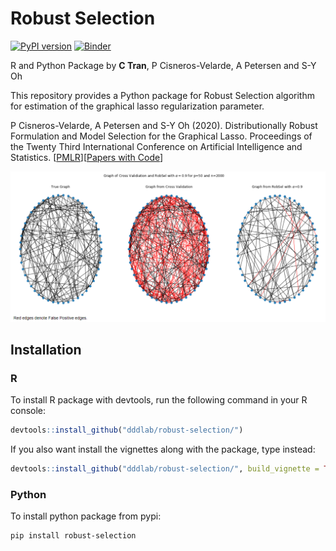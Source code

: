 Robust Selection
================

[![PyPI version](https://badge.fury.io/py/robust-selection.svg)](https://badge.fury.io/py/robust-selection) [![Binder](https://mybinder.org/badge_logo.svg)](https://mybinder.org/v2/gh/dddlab/robust-selection/main?filepath=examples%2Frobsel_cv_example.ipynb)

R and Python Package by **C Tran**, P Cisneros-Velarde, A Petersen and S-Y Oh

This repository provides a Python package for Robust Selection algorithm 
for estimation of the graphical lasso regularization parameter.

P Cisneros-Velarde, A Petersen and S-Y Oh (2020). Distributionally Robust Formulation and Model Selection for the Graphical Lasso. Proceedings of the Twenty Third International Conference on Artificial Intelligence and Statistics. [[PMLR](http://proceedings.mlr.press/v108/cisneros20a.html)][[Papers with Code](https://paperswithcode.com/paper/distributionally-robust-formulation-and-model)]

![CV vs. RobSel](https://github.com/dddlab/robust-selection/raw/main/examples/cv-vs-robsel.png)

## Installation
### R
 To install R package with devtools, run the following command in your R console:
 ```r
 devtools::install_github("dddlab/robust-selection/")
 ```

 If you also want install the vignettes along with the package, type instead:
 ```r
 devtools::install_github("dddlab/robust-selection/", build_vignette = TRUE)
 ```
### Python
 To install python package from pypi:
```bash
pip install robust-selection
```
